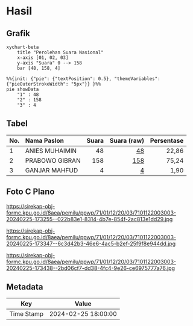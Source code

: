 # Hasil

## Grafik

```mermaid
xychart-beta
    title "Perolehan Suara Nasional"
    x-axis [01, 02, 03]
    y-axis "Suara" 0 --> 158
    bar [48, 158, 4]
```

```mermaid
%%{init: {"pie": {"textPosition": 0.5}, "themeVariables": {"pieOuterStrokeWidth": "5px"}} }%%
pie showData
    "1" : 48
    "2" : 158
    "3" : 4
```

## Tabel

| No. | Nama Paslon    | Suara | Suara (raw) | Persentase |
|:--- |:-------------- | -----:| -----------:| ----------:|
| 1   | ANIES MUHAIMIN | 48    | [48][p-1]   | 22,86      |
| 2   | PRABOWO GIBRAN | 158   | [158][p-2]  | 75,24      |
| 3   | GANJAR MAHFUD  | 4     | [4][p-3]    | 1,90       |


[p-1]: https://github.com/gigit-pemilu/pemilu-2024/blob/main/pilpres/hitung-suara/sub/71-sulawesi-utara/sub/01-bolaang-mongondow/sub/12-lolak/sub/2003-solog/sub/003-tps/sub/paslon-1.txt
[p-2]: https://github.com/gigit-pemilu/pemilu-2024/blob/main/pilpres/hitung-suara/sub/71-sulawesi-utara/sub/01-bolaang-mongondow/sub/12-lolak/sub/2003-solog/sub/003-tps/sub/paslon-2.txt
[p-3]: https://github.com/gigit-pemilu/pemilu-2024/blob/main/pilpres/hitung-suara/sub/71-sulawesi-utara/sub/01-bolaang-mongondow/sub/12-lolak/sub/2003-solog/sub/003-tps/sub/paslon-3.txt

## Foto C Plano

https://sirekap-obj-formc.kpu.go.id/8aea/pemilu/ppwp/71/01/12/20/03/7101122003003-20240225-173255--022b83e1-8314-4b7e-854f-2ac813e1dd29.jpg

https://sirekap-obj-formc.kpu.go.id/8aea/pemilu/ppwp/71/01/12/20/03/7101122003003-20240225-173347--6c3d42b3-46e6-4ac5-b2ef-25f9f8e944dd.jpg

https://sirekap-obj-formc.kpu.go.id/8aea/pemilu/ppwp/71/01/12/20/03/7101122003003-20240225-173438--2bd06cf7-dd38-4fc4-9e26-ce6975777a76.jpg


## Metadata

| Key        | Value               |
| ---------- | ------------------- |
| Time Stamp | 2024-02-25 18:00:00 |



